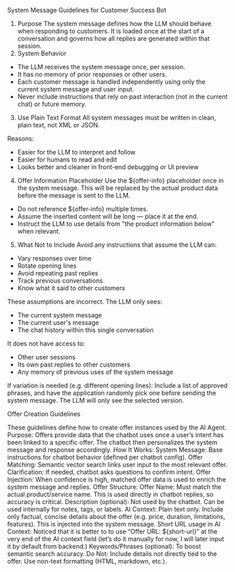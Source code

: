 System Message Guidelines for Customer Success Bot
1. Purpose
The system message defines how the LLM should behave when responding to customers. It is loaded once at the start of a conversation and governs how all replies are generated within that session.
2. System Behavior
- The LLM receives the system message once, per session.
- It has no memory of prior responses or other users.
- Each customer message is handled independently using only the current system message and user input.
- Never include instructions that rely on past interaction (not in the current chat) or future memory.
3. Use Plain Text Format
All system messages must be written in clean, plain text, not XML or JSON.

Reasons:
- Easier for the LLM to interpret and follow
- Easier for humans to read and edit
- Looks better and cleaner in front-end debugging or UI preview
4. Offer Information Placeholder
Use the ${offer-info} placeholder once in the system message. This will be replaced by the actual product data before the message is sent to the LLM.

- Do not reference ${offer-info} multiple times.
- Assume the inserted content will be long — place it at the end.
- Instruct the LLM to use details from "the product information below" when relevant.
5. What Not to Include
Avoid any instructions that assume the LLM can:
- Vary responses over time
- Rotate opening lines
- Avoid repeating past replies
- Track previous conversations
- Know what it said to other customers

These assumptions are incorrect.
The LLM only sees:
- The current system message
- The current user's message
- The chat history within this single conversation

It does not have access to:
- Other user sessions
- Its own past replies to other customers
- Any memory of previous uses of the system message

If variation is needed (e.g. different opening lines):
Include a list of approved phrases, and have the application randomly pick one before sending the system message. The LLM will only see the selected version.

Offer Creation Guidelines

These guidelines define how to create offer instances used by the AI Agent.
Purpose:
Offers provide data that the chatbot uses once a user’s intent has been linked to a specific offer. The chatbot then personalizes the system message and response accordingly.
How It Works:
System Message: Base instructions for chatbot behavior (defined per chatbot config).
Offer Matching: Semantic vector search links user input to the most relevant offer.
Clarification: If needed, chatbot asks questions to confirm intent.
Offer Injection: When confidence is high, matched offer data is used to enrich the system message and replies.
Offer Structure:
Offer Name:
Must match the actual product/service name. This is used directly in chatbot replies, so accuracy is critical.
Description (optional):
Not used by the chatbot. Can be used internally for notes, tags, or labels.
AI Context:
Plain text only. Include only factual, concise details about the offer (e.g. price, duration, limitations, features). This is injected into the system message.
Short URL usage in AI Context:
Noticed that it is better to to use “Offer URL: ${short-url}” at the very end of the AI context field (let’s do it manually for now, I will later input it by default from backend.)
Keywords/Phrases (optional):
To boost semantic search accuracy.
Do Not:
Include details not directly tied to the offer.
Use non-text formatting (HTML, markdown, etc.).
